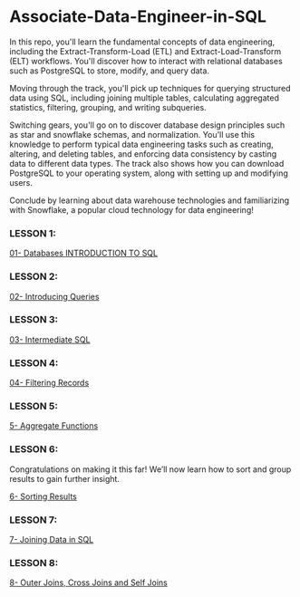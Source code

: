 # Associate-Data-Engineer-in-SQL
In this repo, you'll learn the fundamental concepts of data engineering, including the Extract-Transform-Load (ETL) and Extract-Load-Transform (ELT) workflows. You'll discover how to interact with relational databases such as PostgreSQL to store, modify, and query data.

Moving through the track, you'll pick up techniques for querying structured data using SQL, including joining multiple tables, calculating aggregated statistics, filtering, grouping, and writing subqueries.

Switching gears, you'll go on to discover database design principles such as star and snowflake schemas, and normalization. You'll use this knowledge to perform typical data engineering tasks such as creating, altering, and deleting tables, and enforcing data consistency by casting data to different data types. The track also shows how you can download PostgreSQL to your operating system, along with setting up and modifying users.

Conclude by learning about data warehouse technologies and familiarizing with Snowflake, a popular cloud technology for data engineering!

### LESSON 1: 
[01- Databases INTRODUCTION TO SQL](https://medium.com/@iqraanwar/01-databases-introduction-to-sql-5dd7d8413a3f)

### LESSON 2:
[02- Introducing Queries](https://medium.com/@iqraanwar/02-introducing-queries-b8e8bf608e1c)

### LESSON 3:
[03- Intermediate SQL](https://medium.com/@iqraanwar/03-intermediate-sql-54d5cd231139)

### LESSON 4:
[04- Filtering Records](https://medium.com/@iqraanwar/4-filtering-records-aa7da12e3884)

### LESSON 5:
[5- Aggregate Functions](https://medium.com/@iqraanwar/5-aggregate-functions-8539e5b74a2d)

### LESSON 6:
Congratulations on making it this far! We’ll now learn how to sort and group results to gain further insight.
<br>

[6- Sorting Results](https://medium.com/@iqraanwar/6-sorting-results-a0e8c773719b)

### LESSON 7:

[7- Joining Data in SQL](https://medium.com/@iqraanwar/07-joining-data-in-sql-1fd668e3dc8f)

### LESSON 8:

[8- Outer Joins, Cross Joins and Self Joins](https://medium.com/@iqraanwar/08-outer-joins-cross-joins-and-self-joins-790926108c08)
